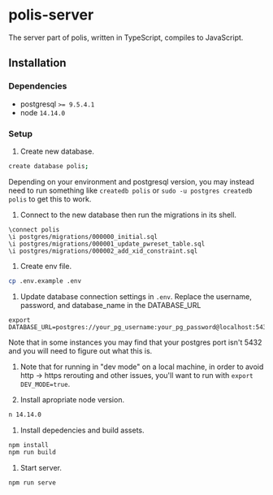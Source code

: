 # polis-server

The server part of polis, written in TypeScript, compiles to JavaScript.

## Installation

### Dependencies

* postgresql `>= 9.5.4.1`
* node `14.14.0`

### Setup

1. Create new database.

```sh
create database polis;
```

Depending on your environment and postgresql version, you may instead need to
run something like `createdb polis` or `sudo -u postgres createdb polis` to get
this to work.

1. Connect to the new database then run the migrations in its shell.

```
\connect polis
\i postgres/migrations/000000_initial.sql
\i postgres/migrations/000001_update_pwreset_table.sql
\i postgres/migrations/000002_add_xid_constraint.sql
```

1. Create env file.

```sh
cp .env.example .env
```

1. Update database connection settings in `.env`. Replace the username,
password, and database_name in the DATABASE_URL

```
export DATABASE_URL=postgres://your_pg_username:your_pg_password@localhost:5432/your_pg_database_name
```

Note that in some instances you may find that your postgres port isn't 5432 and
you will need to figure out what this is.

1. Note that for running in "dev mode" on a local machine, in order to avoid
http -> https rerouting and other issues, you'll want to run with
`export DEV_MODE=true`.

1. Install apropriate node version.

```sh
n 14.14.0
```

1. Install depedencies and build assets.

```sh
npm install
npm run build
```

1. Start server.

```sh
npm run serve
```
